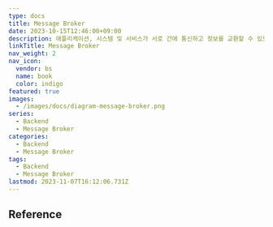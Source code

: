 ```yaml
---
type: docs
title: Message Broker
date: 2023-10-15T12:46:00+09:00
description: 애플리케이션, 시스템 및 서비스가 서로 간에 통신하고 정보를 교환할 수 있도록 해주는 소프트웨어
linkTitle: Message Broker
nav_weight: 2
nav_icon:
  vendor: bs
  name: book
  color: indigo
featured: true
images:
  - /images/docs/diagram-message-broker.png
series:
  - Backend
  - Message Broker
categories:
  - Backend
  - Message Broker
tags:
  - Backend
  - Message Broker
lastmod: 2023-11-07T16:12:06.731Z
---
```


## Reference
